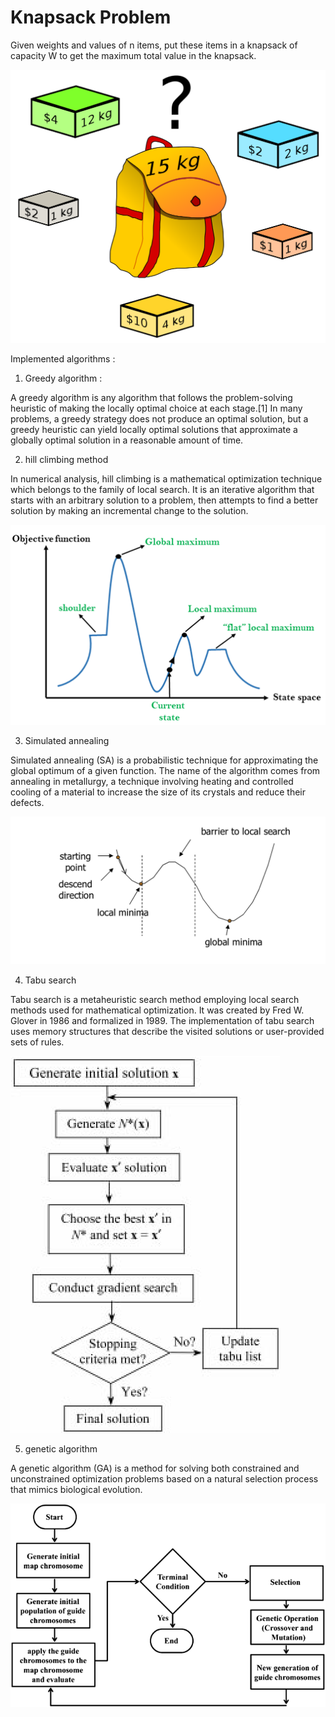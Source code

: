 # Knapsack Problem

Given weights and values of n items, put these items in a knapsack of capacity W to get the maximum total value in the knapsack.

![Image of Yaktocat](/images/Knapsack.png)

Implemented algorithms : 

1. Greedy algorithm :

A greedy algorithm is any algorithm that follows the problem-solving heuristic of making the locally optimal choice at each stage.[1] In many problems, a greedy strategy does not produce an optimal solution, but a greedy heuristic can yield locally optimal solutions that approximate a globally optimal solution in a reasonable amount of time.

2. hill climbing method

In numerical analysis, hill climbing is a mathematical optimization technique which belongs to the family of local search. It is an iterative algorithm that starts with an arbitrary solution to a problem, then attempts to find a better solution by making an incremental change to the solution.

![Image of Yaktocat](/images/hill-climbing-algorithm-in-ai.png)

3. Simulated annealing

Simulated annealing (SA) is a probabilistic technique for approximating the global optimum of a given function.  The name of the algorithm comes from annealing in metallurgy, a technique involving heating and controlled cooling of a material to increase the size of its crystals and reduce their defects.

![Image of Yaktocat](https://github.com/noubhanidata/TSP/blob/7801963d6fff27fe6a00073ce5233df8855a9cf8/images/Simulated%20annealing.png)

4. Tabu search

Tabu search is a metaheuristic search method employing local search methods used for mathematical optimization. It was created by Fred W. Glover in 1986 and formalized in 1989. The implementation of tabu search uses memory structures that describe the visited solutions or user-provided sets of rules.

![Image of Yaktocat](/images/the-Tabu-Search-gradient-algorithm.png)

5. genetic algorithm

A genetic algorithm (GA) is a method for solving both constrained and unconstrained optimization problems based on a natural selection process that mimics biological evolution.

![Image of Yaktocat](https://github.com/noubhanidata/TSP/blob/7801963d6fff27fe6a00073ce5233df8855a9cf8/images/genetic%20algorithm.png)

